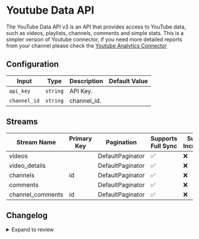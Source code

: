 # Youtube Data API
The YouTube Data API v3 is an API that provides access to YouTube data, such as videos, playlists, channels, comments and simple stats.
This is a simpler version of Youtube connector, if you need more detailed reports from your channel please check
the [Youtube Analytics Connector](https://docs.airbyte.com/integrations/sources/youtube-analytics)


## Configuration

| Input | Type | Description | Default Value |
|-------|------|-------------|---------------|
| `api_key` | `string` | API Key.  |  |
| `channel_id` | `string` | channel_id.  |  |

## Streams
| Stream Name | Primary Key | Pagination | Supports Full Sync | Supports Incremental |
|-------------|-------------|------------|---------------------|----------------------|
| videos |  | DefaultPaginator | ✅ |  ❌  |
| video_details |  | DefaultPaginator | ✅ |  ❌  |
| channels | id | DefaultPaginator | ✅ |  ❌  |
| comments |  | DefaultPaginator | ✅ |  ❌  |
| channel_comments | id | DefaultPaginator | ✅ |  ❌  |

## Changelog

<details>
  <summary>Expand to review</summary>

| Version          | Date              | Pull Request | Subject        |
|------------------|-------------------|--------------|----------------|
| 0.0.16 | 2025-04-05 | [57379](https://github.com/airbytehq/airbyte/pull/57379) | Update dependencies |
| 0.0.15 | 2025-03-29 | [56821](https://github.com/airbytehq/airbyte/pull/56821) | Update dependencies |
| 0.0.14 | 2025-03-22 | [56338](https://github.com/airbytehq/airbyte/pull/56338) | Update dependencies |
| 0.0.13 | 2025-03-09 | [55664](https://github.com/airbytehq/airbyte/pull/55664) | Update dependencies |
| 0.0.12 | 2025-03-01 | [55162](https://github.com/airbytehq/airbyte/pull/55162) | Update dependencies |
| 0.0.11 | 2025-02-23 | [54632](https://github.com/airbytehq/airbyte/pull/54632) | Update dependencies |
| 0.0.10 | 2025-02-15 | [53087](https://github.com/airbytehq/airbyte/pull/53087) | Update dependencies |
| 0.0.9 | 2025-01-25 | [52387](https://github.com/airbytehq/airbyte/pull/52387) | Update dependencies |
| 0.0.8 | 2025-01-18 | [52006](https://github.com/airbytehq/airbyte/pull/52006) | Update dependencies |
| 0.0.7 | 2025-01-11 | [51380](https://github.com/airbytehq/airbyte/pull/51380) | Update dependencies |
| 0.0.6 | 2025-01-04 | [50753](https://github.com/airbytehq/airbyte/pull/50753) | Update dependencies |
| 0.0.5 | 2024-12-21 | [50326](https://github.com/airbytehq/airbyte/pull/50326) | Update dependencies |
| 0.0.4 | 2024-12-14 | [49756](https://github.com/airbytehq/airbyte/pull/49756) | Update dependencies |
| 0.0.3 | 2024-12-12 | [49403](https://github.com/airbytehq/airbyte/pull/49403) | Update dependencies |
| 0.0.2 | 2024-12-11 | [49125](https://github.com/airbytehq/airbyte/pull/49125) | Starting with this version, the Docker image is now rootless. Please note that this and future versions will not be compatible with Airbyte versions earlier than 0.64 |
| 0.0.1 | 2024-11-08 | | Initial release by [@bala-ceg](https://github.com/bala-ceg) via Connector Builder |

</details>
